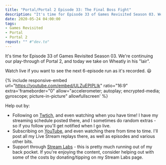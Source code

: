 ```yaml
---
title: "Portal/Portal 2 Episode 33: The Final Boss Fight"
description: "It's time for Episode 33 of Games Revisited Season 03. We're continuing our play-through of Portal 2, and today we take on Wheatly in his 'lair'."
date: 2020-05-24 04:00:00
tags:
- Games Revisited
- Portal
- Portal 2
repost: "" #"dev.to"
---
```


It's time for Episode 33 of Games Revisited Season 03. We're continuing our play-through of Portal 2, and today we take on Wheatly in his "lair".

Watch live if you want to see the next 6-episode run as it's recorded. :smiley:
<!--more-->

{% include responsive-embed url="https://youtube.com/embed/ULZuEPIPLIk" ratio="16:9" extra='frameborder="0" allow="accelerometer; autoplay; encrypted-media; gyroscope; picture-in-picture" allowfullscreen' %}

Help out by:
 * Following on [Twtich](https://twitch.tv/AnonJr_Live), and even watching when you have time! I have my streaming schedule posted there, and I sometimes do random extras - so if you follow you'll get notified when I go live.
 * Subscribing on [YouTube](http://www.youtube.com/channel/UCXafqhKHbkSUIrq0LAuu0tw), and even watching there from time to time. I'll post all my Live Stream replays there, as well as episodes and various other bits.
 * Support through [Stream Labs](https://streamlabs.com/anonjr_live) - this is pretty much running out of my back pocket. If you're enjoying the content, consider helping out with some of the costs by donating/tipping on my Stream Labs page.